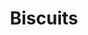 ---
layout: recipe
title: Biscuits
description: For best results, chill your butter in the freezer for 10-20 minutes before beginning this recipe. It's ideal that the butter is very cold for light, flaky, buttery biscuits.
menu: Homemade buttermilk biscuits served with sausage gravy and scrambled eggs. Butter and jam are also available for topping.
prep_time: 15 minutes
cook_time: 12 minutes
temperature: 425°F
servings: 6
category: Breakfast
source: Kristi Terasa
effort: medium
duration: minutes

ingredients: |
  - 2 cups all-purpose flour (250g)
  - 1 Tablespoon baking powder
  - 1 Tablespoon granulated sugar
  - 1 teaspoon salt
  - 6 Tablespoons unsalted butter, very cold (unsalted European butter is ideal)
  - ¾ cup whole milk (buttermilk or 2% milk will work)

instructions: |
  1. Preheat oven to 425F and line a cookie sheet with nonstick parchment paper. Set aside.
  2. Combine flour, baking powder, sugar, and salt in a large bowl and mix well. Set aside.
  3. Remove your butter from the refrigerator and use a box grater to shred the butter into small pieces and then add to the flour mixture.
  4. Combine the grated butter until the mixture resembles coarse crumbs.
  5. Add milk and stir using a wooden spoon or spatula to stir until combined (don't over-work the dough).
  6. Transfer your biscuit dough to a well-floured surface and use your hands to gently work the dough together. If the dough is too sticky, add flour until it is manageable. 
  7. Once the dough is cohesive, fold in half over itself and use your hands to gently flatten layers together. Rotate the dough 90 degrees and fold in half again, repeating this step 5-6 times but taking care to not overwork the dough.
  8. Use your hands (do not use a rolling pin) to flatten the dough to 1" thick and lightly dust a 2 ¾" round biscuit cutter with flour. 
  9. Making close cuts, press the biscuit cutter straight down into the dough and drop the biscuit onto your prepared baking sheet.
  10. Repeat until you have gotten as many biscuits as possible, re-working the dough as little as possible.
  11. Bake on 425F for 12 minutes or until tops are beginning to just turn lightly golden brown.
  12. Brush with melted salted butter immediately after removing from oven. Serve warm and enjoy.
---